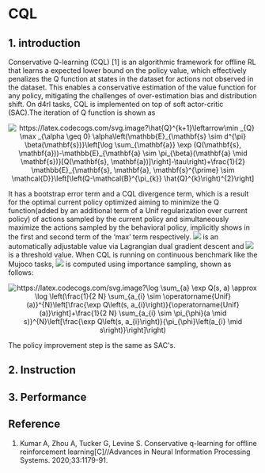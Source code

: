 # CQL

## 1. introduction

Conservative Q-learning (CQL) [1] is an algorithmic framework for offline RL that learns a expected lower bound on the policy value, which effectively penalizes the Q function at states in the dataset for actions not observed in the dataset. This enables a conservative estimation of the value function for any policy, mitigating the challenges of over-estimation bias and distribution shift. On d4rl tasks, CQL is implemented on top of soft actor-critic (SAC).The iteration of Q function is shown as 

<div align=center><img src="https://latex.codecogs.com/svg.image?\hat{Q}^{k&plus;1}\leftarrow\min&space;_{Q}&space;\max&space;_{\alpha&space;\geq&space;0}&space;\alpha\left(\mathbb{E}_{\mathbf{s}&space;\sim&space;d^{\pi}&space;\beta(\mathbf{s})}\left[\log&space;\sum_{\mathbf{a}}&space;\exp&space;(Q(\mathbf{s},&space;\mathbf{a}))-\mathbb{E}_{\mathbf{a}&space;\sim&space;\pi_{\beta}(\mathbf{a}&space;\mid&space;\mathbf{s})}[Q(\mathbf{s},&space;\mathbf{a})]\right]-\tau\right)&plus;\frac{1}{2}&space;\mathbb{E}_{\mathbf{s},&space;\mathbf{a},&space;\mathbf{s}^{\prime}&space;\sim&space;\mathcal{D}}\left[\left(Q-\mathcal{B}^{\pi_{k}}&space;\hat{Q}^{k}\right)^{2}\right]" title="https://latex.codecogs.com/svg.image?\hat{Q}^{k+1}\leftarrow\min _{Q} \max _{\alpha \geq 0} \alpha\left(\mathbb{E}_{\mathbf{s} \sim d^{\pi} \beta(\mathbf{s})}\left[\log \sum_{\mathbf{a}} \exp (Q(\mathbf{s}, \mathbf{a}))-\mathbb{E}_{\mathbf{a} \sim \pi_{\beta}(\mathbf{a} \mid \mathbf{s})}[Q(\mathbf{s}, \mathbf{a})]\right]-\tau\right)+\frac{1}{2} \mathbb{E}_{\mathbf{s}, \mathbf{a}, \mathbf{s}^{\prime} \sim \mathcal{D}}\left[\left(Q-\mathcal{B}^{\pi_{k}} \hat{Q}^{k}\right)^{2}\right]" /></div>

It has a bootstrap error term and a CQL divergence term, which is a result for the optimal current policy optimized aiming to minimize the Q function(added by an additional term of a Unif regularization over current policy) of actions sampled by the current policy and simultaneously maximize the actions sampled by the behavioral policy,  implicitly shows in the first and second term of the ‘max’ term respectively. ![](https://latex.codecogs.com/svg.latex?\\alpha) is an automatically adjustable value via Lagrangian dual gradient descent and ![](https://latex.codecogs.com/svg.latex?\\tau) is a threshold value. When CQL is running on continuous benchmark like the Mujoco tasks, ![](https://latex.codecogs.com/svg.latex?\\log&space;\\sum_{\\mathbf{a}}&space;\\exp&space;(Q(\\mathbf{s},&space;\\mathbf{a}))) is computed using importance sampling, shown as follows:

<div align=center><img src="https://latex.codecogs.com/svg.image?\log&space;\sum_{a}&space;\exp&space;Q(s,&space;a)&space;\approx&space;\log&space;\left(\frac{1}{2&space;N}&space;\sum_{a_{i}&space;\sim&space;\operatorname{Unif}(a)}^{N}\left[\frac{\exp&space;Q\left(s,&space;a_{i}\right)}{\operatorname{Unif}(a)}\right]&plus;\frac{1}{2&space;N}&space;\sum_{a_{i}&space;\sim&space;\pi_{\phi}(a&space;\mid&space;s)}^{N}\left[\frac{\exp&space;Q\left(s,&space;a_{i}\right)}{\pi_{\phi}\left(a_{i}&space;\mid&space;s\right)}\right]\right)" title="https://latex.codecogs.com/svg.image?\log \sum_{a} \exp Q(s, a) \approx \log \left(\frac{1}{2 N} \sum_{a_{i} \sim \operatorname{Unif}(a)}^{N}\left[\frac{\exp Q\left(s, a_{i}\right)}{\operatorname{Unif}(a)}\right]+\frac{1}{2 N} \sum_{a_{i} \sim \pi_{\phi}(a \mid s)}^{N}\left[\frac{\exp Q\left(s, a_{i}\right)}{\pi_{\phi}\left(a_{i} \mid s\right)}\right]\right)" /></div>

The policy improvement step is the same as SAC's.  

## 2. Instruction

## 3. Performance

## Reference

1. Kumar A, Zhou A, Tucker G, Levine S. Conservative q-learning for offline reinforcement learning[C]//Advances in Neural Information Processing  Systems. 2020;33:1179-91. 



